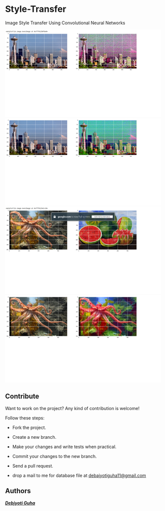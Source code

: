 # Style-Transfer
 Image Style Transfer Using Convolutional Neural Networks

 <p align="center">
 <img src="https://github.com/debajyotiguha11/Style-Transfer/blob/master/images/pic1.png" >
 <img src="https://github.com/debajyotiguha11/Style-Transfer/blob/master/images/pic2.png" >
 <img src="https://github.com/debajyotiguha11/Style-Transfer/blob/master/images/pic4.png" >
 <img src="https://github.com/debajyotiguha11/Style-Transfer/blob/master/images/pic3.png" >
 </p>
 
 ## Contribute

Want to work on the project? Any kind of contribution is welcome!

Follow these steps:
- Fork the project.
- Create a new branch.
- Make your changes and write tests when practical.
- Commit your changes to the new branch.
- Send a pull request.

- drop a mail to me for database file at debajyotiguha11@gmail.com
## Authors

***[Debjyoti Guha](https://github.com/debajyotiguha11/)***
